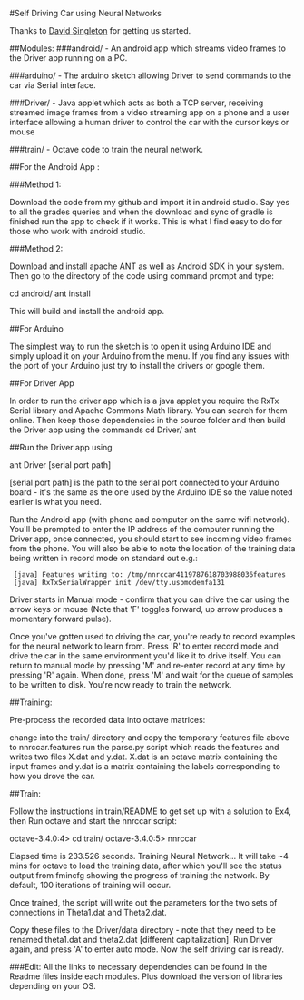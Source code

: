 #Self Driving Car using Neural Networks

Thanks to [David Singleton](https://blog.davidsingleton.org/nnrccar/) for getting us started.

##Modules:
###android/ - An android app which streams video frames to the Driver app running on a PC.

###arduino/ - The arduino sketch allowing Driver to send commands to the car via Serial interface.

###Driver/  - Java applet which acts as both a TCP server, receiving streamed image frames from a video streaming app on a phone and a user interface allowing a human driver to control the car with the cursor keys or mouse

###train/   - Octave code to train the neural network.


##For the Android App :

###Method 1:

Download the code from my github and import it in android studio. Say yes to all the grades queries and when the download and sync of gradle is finished run the app to check if it works. This is what I find easy to do for those who work with android studio.

###Method 2:

Download and install apache ANT as well as Android SDK in your system. Then go to the directory of the code using command prompt and type:

cd android/
ant install

This will build and install the android app.


##For Arduino 

The simplest way to run the sketch is to open it using Arduino IDE and simply upload it on your Arduino from the menu. If you find any issues with the port of your Arduino just try to install the drivers or google them.

##For Driver App

In order to run the driver app which is a java applet you require the RxTx Serial library and Apache Commons Math library. You can search for them online. Then keep those dependencies in the source folder and then build the Driver app using the commands
cd Driver/
ant

##Run the Driver app using

ant Driver [serial port path]

[serial port path] is the path to the serial port connected to your Arduino board - it's the same as the one used by the Arduino IDE so the value noted earlier is what you need.

Run the Android app (with phone and computer on the same wifi network). You'll be prompted to enter the IP address of the computer running the Driver app, once connected, you should start to see incoming video frames from the phone. You will also be able to note the location of the training data being written in record mode on standard out e.g.:

     [java] Features writing to: /tmp/nnrccar4119787618703988036features
     [java] RxTxSerialWrapper init /dev/tty.usbmodemfa131
Driver starts in Manual mode - confirm that you can drive the car using the arrow keys or mouse (Note that 'F' toggles forward, up arrow produces a momentary forward pulse).

Once you've gotten used to driving the car, you're ready to record examples for the neural network to learn from. Press 'R' to enter record mode and drive the car in the same environment you'd like it to drive itself. You can return to manual mode by pressing 'M' and re-enter record at any time by pressing 'R' again. When done, press 'M' and wait for the queue of samples to be written to disk. You're now ready to train the network.

##Training:

Pre-process the recorded data into octave matrices:

change into the train/ directory and copy the temporary features file above to nnrccar.features
run the parse.py script which reads the features and writes two files X.dat and y.dat. X.dat is an octave matrix containing the input frames and y.dat is a matrix containing the labels corresponding to how you drove the car.

##Train:

Follow the instructions in train/README to get set up with a solution to Ex4, then Run octave and start the nnrccar script:

octave-3.4.0:4> cd train/
octave-3.4.0:5> nnrccar

Elapsed time is 233.526 seconds.
Training Neural Network... 
It will take ~4 mins for octave to load the training data, after which you'll see the status output from fmincfg showing the progress of training the network. By default, 100 iterations of training will occur.

Once trained, the script will write out the parameters for the two sets of connections in Theta1.dat and Theta2.dat.

Copy these files to the Driver/data directory - note that they need to be renamed theta1.dat and theta2.dat [different capitalization].
Run Driver again, and press 'A' to enter auto mode. Now the self driving car is ready.


###Edit: 
All the links to necessary dependencies can be found in the Readme files inside each modules. Plus download the version of libraries depending on your OS.
